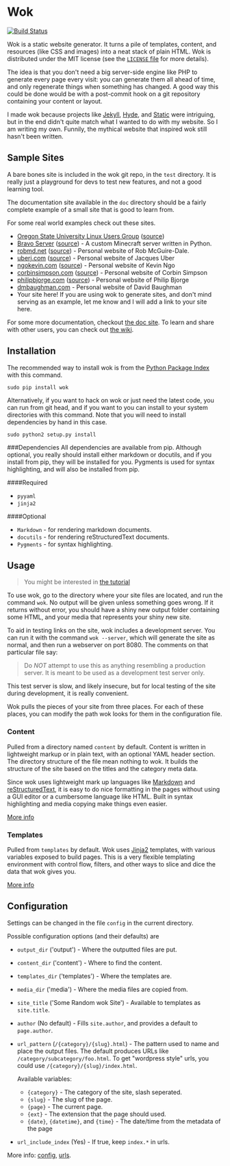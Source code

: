 Wok
===

[![Build Status](https://travis-ci.org/mythmon/wok.svg?branch=master)](https://travis-ci.org/mythmon/wok)

Wok is a static website generator. It turns a pile of templates,
content, and resources (like CSS and images) into a neat stack of plain
HTML. Wok is distributed under the MIT license (see the
[`LICENSE` file](LICENSE) for more details).

The idea is that you don't need a big server-side engine like PHP to
generate every page every visit: you can generate them all ahead of
time, and only regenerate things when something has changed. A good way
this could be done would be with a post-commit hook on a git repository
containing your content or layout.

I made wok because projects like [Jekyll][jekyll], [Hyde][hyde], and
[Static][static] were intriguing, but in the end didn't quite match what
I wanted to do with my website. So I am writing my own. Funnily, the
mythical website that inspired wok still hasn't been written.

[jekyll]: https://github.com/mojombo/jekyll
[hyde]: https://github.com/lakshmivyas/hyde
[static]: http://static.newqdev.com/

Sample Sites
------------
A bare bones site is included in the wok git repo, in the `test` directory.
It is really just a playground for devs to test new features, and not a good
learning tool.

The documentation site available in the `doc` directory should be a fairly
complete example of a small site that is good to learn from.

For some real world examples check out these sites.

-    [Oregon State University Linux Users Group](http://lug.oregonstate.edu)
     ([source](https://github.com/OSULUG/OSULUG-Website))
-    [Bravo Server](http://bravoserver.org)
     ([source](https://github.com/MostAwesomeDude/bravo/tree/master/website)) -
     A custom Minecraft server written in Python.
-    [robmd.net](http://robmd.net)
     ([source](https://github.com/robatron/robmd.net)) - Personal website of
     Rob McGuire-Dale.
-    [uberj.com](http://www.uberj.com)
     ([source](https://github.com/uberj/wbsite)) - Personal website of Jacques
     Uber
-    [ngokevin.com](http://ngokevin.com)
     ([source](https://github.com/ngokevin/ngokevin)) - Personal website of
     Kevin Ngo
-    [corbinsimpson.com](http://corbinsimpson.com)
     ([source](https://github.com/mostawesomedude/website)) - Personal website
     of Corbin Simpson
-    [philipbjorge.com](http://www.philipbjorge.com)
     ([source](https://github.com/philipbjorge/philipbjorge.com)) - Personal
     website of Philip Bjorge
-    [dmbaughman.com](http://dmbaughman.com) - Personal website of
     David Baughman
-    Your site here! If you are using wok to generate sites, and don't mind
     serving as an example, let me know and I will add a link to your site
     here.

For some more documentation, checkout [the doc site][docs].  To learn and share
with other users, you can check out [the wiki][wiki].

[docs]: http://wok.mythmon.com
[wiki]: https://github.com/mythmon/wok/wiki

Installation
------------
The recommended way to install wok is from the [Python Package Index][pypi]
with this command.

    sudo pip install wok

Alternatively, if you want to hack on wok or just need the latest code,
you can run from git head, and if you want to you can install to your
system directories with this command. Note that you will need to install
dependencies by hand in this case.

    sudo python2 setup.py install

[pypi]: http://pypi.python.org/pypi

###Dependencies
All dependencies are available from pip. Although optional, you really should
install either markdown or docutils, and if you install from pip, they will be
installed for you. Pygments is used for syntax highlighting, and will also be
installed from pip.

####Required

-   `pyyaml`
-   `jinja2`

####Optional

-   `Markdown` - for rendering markdown documents.
-   `docutils` - for rendering reStructuredText documents.
-   `Pygments` - for syntax highlighting.

Usage
-----
> You might be interested in [the tutorial](http://wok.mythmon.com/tutorial/)

To use wok, go to the directory where your site files are located, and run the
command `wok`. No output will be given unless something goes wrong. If it
returns without error, you should have a shiny new output folder containing
some HTML, and your media that represents your shiny new site.

To aid in testing links on the site, wok includes a development server.
You can run it with the command `wok --server`, which will generate the
site as normal, and then run a webserver on port 8080. The comments on
that particular file say:

> Do *NOT* attempt to use this as anything resembling a production
> server. It is meant to be used as a development test server only.

This test server is slow, and likely insecure, but for local testing of
the site during development, it is really convenient.

Wok pulls the pieces of your site from three places. For each of these
places, you can modify the path wok looks for them in the configuration
file.

### Content ###
Pulled from a directory named `content` by default. Content is written
in lightweight markup or in plain text, with an optional YAML header
section. The directory structure of the file mean nothing to wok. It
builds the structure of the site based on the titles and the category
meta data.

Since wok uses lightweight mark up languages like [Markdown][mkd] and
[reStructuredText][rst], it is easy to do nice formatting in the pages
without using a GUI editor or a cumbersome language like HTML. Built in
syntax highlighting and media copying make things even easier.

[mkd]: http://daringfireball.net/projects/markdown/
[rst]: http://docutils.sourceforge.net/rst.html

[More info](http://wok.mythmon.com/docs/content/)

### Templates ###
Pulled from `templates` by default. Wok uses [Jinja2][jinja] templates,
with various variables exposed to build pages. This is a very flexible
templating environment with control flow, filters, and other ways to
slice and dice the data that wok gives you.

[jinja]: http://jinja.pocoo.org/

[More info](http://wok.mythmon.com/docs/templates/)

Configuration
-------------
Settings can be changed in the file `config` in the current directory.

Possible configuration options (and their defaults) are

- `output_dir` ('output') - Where the outputted files are put.
- `content_dir` ('content') - Where to find the content.
- `templates_dir` ('templates') - Where the templates are.
- `media_dir` ('media') - Where the media files are copied from.
- `site_title` ('Some Random wok Site') - Available to templates as
  `site.title`.
- `author` (No default) - Fills `site.author`, and provides a default to
  `page.author`.
- `url_pattern` (`/{category}/{slug}.html`) - The pattern used to name and
  place the output files. The default produces URLs like
  `/category/subcategory/foo.html`. To get "wordpress style" urls, you could
  use `/{category}/{slug}/index.html`.

    Available variables:

    -   `{category}` - The category of the site, slash seperated.
    -   `{slug}` - The slug of the page.
    -   `{page}` - The current page.
    -   `{ext}` - The extension that the page should used.
    -   `{date}`, `{datetime}`, and `{time}` - The date/time from the metadata
        of the page

- `url_include_index` (Yes) - If true, keep `index.*` in urls.

More info:
[config](http://wok.mythmon.com/docs/config/),
[urls](http://wok.mythmon.com/docs/urls/).
